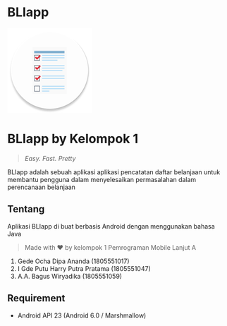 # BLIapp
 
![iconapp](https://github.com/bagushikano/BLIapp/blob/main/app/src/main/res/mipmap-xxxhdpi/ic_launcher_round.png)

# BLIapp by Kelompok 1
> *Easy. Fast. Pretty*
>
BLIapp adalah sebuah aplikasi aplikasi pencatatan daftar belanjaan untuk membantu pengguna dalam menyelesaikan permasalahan dalam perencanaan belanjaan


## Tentang
Aplikasi BLIapp di buat berbasis Android dengan menggunakan bahasa Java
> Made with ❤ by kelompok 1 Pemrograman Mobile Lanjut A
 1. Gede Ocha Dipa Ananda (1805551017)
 2. I Gde Putu Harry Putra Pratama (1805551047)
 3. A.A. Bagus Wiryadika (1805551059)


## Requirement

 - Android API 23 (Android 6.0 / Marshmallow)
